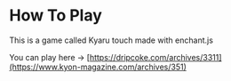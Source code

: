 # How To Play
This is a game called Kyaru touch made with enchant.js

You can play here -> [https://dripcoke.com/archives/3311](https://www.kyon-magazine.com/archives/351)
